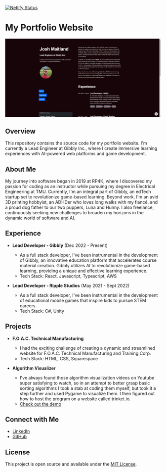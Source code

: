 [![Netlify Status](https://api.netlify.com/api/v1/badges/9e8e7db8-de8f-4522-9457-9365b50f0ef5/deploy-status)](https://app.netlify.com/sites/admirable-fox-18b699/deploys)

# My Portfolio Website

![Portfolio Screenshot](./assets/portfolio_screenshot.png)

## Overview

This repository contains the source code for my portfolio website. I'm currently a Lead Engineer at Gibbly Inc., where I create immersive learning experiences with AI-powered web platforms and game development.

## About Me

My journey into software began in 2019 at RP4K, where I discovered my passion for coding as an instructor while pursuing my degree in Electrical Engineering at TMU. Currently, I'm an integral part of Gibbly, an edTech startup set to revolutionize game-based learning. Beyond work, I'm an avid 3D printing hobbyist, an ADHDer who loves long walks with my fiancé, and a proud dog father to our two puppers, Luna and Hunny. I also freelance, continuously seeking new challenges to broaden my horizons in the dynamic world of software and AI.

## Experience

- **Lead Developer - Gibbly** (Dec 2022 - Present)
  - As a full stack developer, I've been instrumental in the development of Gibbly, an innovative education platform that accelerates course material creation. Gibbly utilizes AI to revolutionize game-based learning, providing a unique and effective learning experience.
  - Tech Stack: React, Javascript, Typescript, AWS

- **Lead Developer - Ripple Studios** (May 2021 - Sept 2022)
  - As a full stack developer, I've been instrumental in the development of educational mobile games that inspire kids to pursue STEM careers.
  - Tech Stack: C#, Unity

## Projects

- **F.O.A.C. Technical Manufacturing**
  - I had the exciting challenge of creating a dynamic and streamlined website for F.O.A.C. Technical Manufacturing and Training Corp.
  - Tech Stack: HTML, CSS, Squarespace

- **Algorithm Visualizer**
  - I've always found those algorithm visualization videos on Youtube super satisfying to watch, so in an attempt to better grasp basic sorting algorithms I took a stab at coding them myself, but took it a step further and used Pygame to visualize them. I then figured out how to host the program on a website called trinket.io.
  - [Check out the demo](https://trinket.io/pygame/d1a55c7216?outputOnly=true)

## Connect with Me

- [LinkedIn](https://www.https://www.linkedin.com/in/josh-maitland/)
- [GitHub](https://https://github.com/jmaitlandsoto)

## License

This project is open source and available under the [MIT License](LICENSE).
